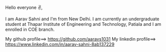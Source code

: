 Hello everyone ✌,

I am Aarav Sahni and I'm from New Delhi.
I am currently an undergraduate student at Thapar Institute of Engineering and Technology, Patiala and I am enrolled in COE branch.

My github profile==> https://github.com/aaravs1031
My linkedin profile==> https://www.linkedin.com/in/aarav-sahni-8ab137229
